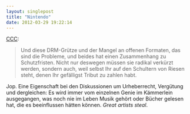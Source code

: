 ```yaml
---
layout: singlepost
title: "Nintendo"
date: 2012-03-29 19:22:14
---
```

[CCC](http://ccc.de/updates/2012/drehbuchautoren):
>Und diese DRM-Grütze und der Mangel an offenen Formaten, das sind die Probleme, und beides hat einen Zusammenhang zu Schutzfristen. Nicht nur deswegen müssen sie radikal verkürzt werden, sondern auch, weil selbst Ihr auf den Schultern von Riesen steht, denen Ihr gefälligst Tribut zu zahlen habt.

Jop. Eine Eigenschaft bei den Diskussionen um Urheberrecht, Vergütung und dergleichen: Es wird immer vom einzelnen Genie im Kämmerlein ausgegangen, was noch nie im Leben Musik gehört oder Bücher gelesen hat, die es beeinflussen hätten können. *Great artists steal*.